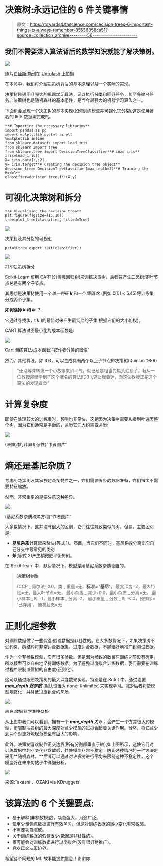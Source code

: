 # 决策树:永远记住的 6 件关键事情

> 原文：<https://towardsdatascience.com/decision-trees-6-important-things-to-always-remember-85636858da51?source=collection_archive---------56----------------------->

## 我们不需要深入算法背后的数学知识就能了解决策树。

![](img/0be57151986110398adad1821501878f.png)

照片由[延斯·勒列](https://unsplash.com/@leliejens?utm_source=unsplash&utm_medium=referral&utm_content=creditCopyText)在 [Unsplash](https://unsplash.com/s/photos/decision-trees?utm_source=unsplash&utm_medium=referral&utm_content=creditCopyText) 上拍摄

在本帖中，我们将介绍决策树背后的基本原理以及一个实际的实现。

决策树是通用且强大的机器学习算法，可以执行分类和回归任务，甚至多输出任务。决策树也是随机森林的基本组件，是当今最强大的机器学习算法之一。

下面你会发现一个决策树的基本实现(如何训练模型并可视化其分裂),这是使用著名的 IRIS 数据集完成的。

```
**# Importing the necessary libraries**
import pandas as pd
import matplotlib.pyplot as plt
%matplotlib inline
from sklearn.datasets import load_iris
from sklearn import tree
from sklearn.tree import DecisionTreeClassifier**# Load iris**
iris=load_iris()
X= iris.data[:,:2]
y= iris.target**# Creating the decision tree object**
decision_tree= DecisionTreeClassifier(max_depth=2)**# Training the Model**
classifier=decision_tree.fit(X,y)
```

# 可视化决策树和拆分

```
**# Visualizing the decision tree**
plt.figure(figsize=(15,10))
tree.plot_tree(classifier, filled=True)
```

![](img/4717fd0a5804ec8bbbfaa8f867e20c7b.png)

决策树及其分裂的可视化

```
print(tree.export_text(classifier))
```

![](img/96950b0d3cd4cbe1475665acf52dc2d9.png)

打印决策树拆分

Scikit-Learn 使用 CART(分类和回归树)来训练决策树，后者只产生二叉树:非叶节点总是有两个子节点。

其思想是决策树使用一个*单一特征* ***k*** 和一个*阈值* ***tk*** (例如 X[0] < 5.45)将训练集分成两个子集。

**如何选择 *k* 和 *tk* ？**

它通过寻找(k，t *k* )的最佳对来产生最纯粹的子集(根据它们的大小加权)。

CART 算法试图最小化的成本函数是:

![](img/9c33ad4cdfae2ad3be6edf828a37d647.png)

Cart 训练算法(成本函数)“按作者分类的图像”

然而，其他算法，如 ID3，可以生成具有两个以上子节点的决策树(Quinlan 1986)

> ”还没等龚转发一个小故事来消消气，就已经是相当的焦头烂额了。我从一位教授那里学到了这个著名的算法(ID3 ),这让我着迷，而这位教授正是这个算法的发现者😊"

# **计算复杂度**

即使在处理较大的训练集时，预测也非常快，这是因为决策树需要从根到叶遍历整个树，因为它们通常是平衡的，遍历它们大约需要遍历:

![](img/16c5a7781144f71b6036ab4a761d9cde.png)

(决策树的计算复杂性)“作者图片”

# **熵还是基尼杂质？**

考虑到决策树及其家族的众多特性之一，它们需要很少的数据准备，它们根本不需要特征缩放。

然而，非常重要的是要注意这种差异。

![](img/3a3629bbb90757dc3eb46bf00e8dab1f.png)

(基尼系数杂质和熵方程)“作者图片”

大多数情况下，这并没有很大的区别，它们往往导致类似的树。但是，主要区别是:

*   **基尼杂质**计算起来略快(等式 1)。然而，当它们不同时，基尼系数分离出它自己分支中最常见的类别
*   **熵**(等式 2)产生稍微更平衡的树。

在 Scikit-learn 中，默认情况下，模型是用基尼系数杂质设置的。

> **决策树参数**
> 
> (CCP _ 阿尔法=0.0，类 _ 重量=无，**标准= '基尼'**，
> 最大深度=2，最大特征=无，最大叶节点=无，
> 最小杂质 _ 减少=0.0，最小杂质 _ 分离=无，
> 最小样本 _ 叶=1，最小样本 _ 分离=2，
> 最小重量 _ 分数 _ 叶=0.0，预排序= '已弃用'，
> 随机状态=无

# **正则化超参数**

对训练数据做了一些假设:假设数据是非线性的。在大多数情况下，如果决策树不受约束，树结构将非常适合数据集，过度适合数据，不能很好地推广到测试数据。

作为一个非参数模型，它有很多参数。但是因为参数的数目在训练之前没有确定，所以模型可以自由地坚持训练数据。为了避免过度拟合训练数据，我们需要在训练过程中限制决策树的自由度(正则化)。

这可以通过限制决策树的最大深度数来实现，特别是在 Scikit 中，通过设置 ***max_depth 超参数*** (默认设置为 none: Unlimited)来实现学习。减少后者将使模型规范化，并降低过度拟合的风险

![](img/5b8a8a0539bfef66dcb38dee581b88d2.png)

来自:数据科学堆栈交换

从上图中我们可以看到，拥有一个 ***max_depth 为 5*** ，会产生一个方差很大的模型，而限制决策树的最大深度对减少模型的过拟合起着关键作用。当然，将它减少到两个对更好地规范模型有巨大的影响。

此外，决策树喜欢制作正交边界(所有分割都垂直于轴),如上图所示，这使它们对训练数据中的小变化非常敏感，并使模型非常不稳定。防止这种情况的一种方法是采用**随机森林，**后者可以通过对许多树进行平均来限制这种不稳定性，这个模型将在未来的帖子中详细分析。

![](img/e9dc4472cf1217e003fb915b637915ae.png)

来源:Takashi J. OZAKI via KDnuggets

# 该算法的 6 个关键要点:

*   易于解释(非参数模型)，功能强大，用途广泛。
*   使用少量训练数据进行有效学习，但是对训练数据的微小变化非常敏感。
*   不需要功能缩放。
*   关于训练数据的假设很少(数据是非线性的)。
*   很可能会对训练数据进行过度拟合(没有很好地推广)。
*   喜欢正交决策边界。

希望这个简短的 ML 故事能提供信息！谢谢你